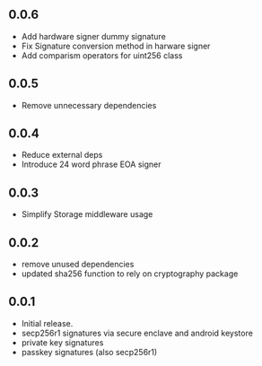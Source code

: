 ## 0.0.6

- Add hardware signer dummy signature
- Fix Signature conversion method in harware signer
- Add comparism operators for uint256 class

## 0.0.5

- Remove unnecessary dependencies

## 0.0.4

- Reduce external deps
- Introduce 24 word phrase EOA signer

## 0.0.3

- Simplify Storage middleware usage

## 0.0.2

- remove unused dependencies
- updated sha256 function to rely on cryptography package

## 0.0.1

- Initial release.
- secp256r1 signatures via secure enclave and android keystore
- private key signatures
- passkey signatures (also secp256r1)
